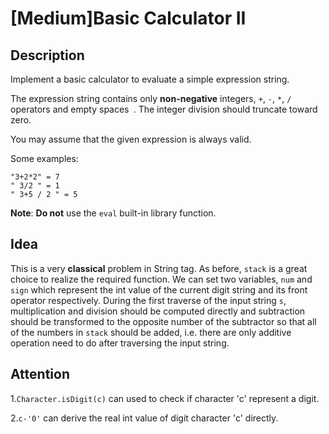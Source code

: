 [Medium]Basic Calculator II
===

## Description
Implement a basic calculator to evaluate a simple expression string.

The expression string contains only **non-negative** integers, `+`, `-`, `*`, `/` operators and empty spaces` `. The integer division should truncate toward zero.

You may assume that the given expression is always valid.

Some examples:

    "3+2*2" = 7
    " 3/2 " = 1
    " 3+5 / 2 " = 5

**Note**: **Do not** use the `eval` built-in library function. 

## Idea
This is a very **classical** problem in String tag. As before, `stack` is a great choice to realize the required function. We can set two variables, `num` and `sign` which represent the int value of the current digit string and its front operator respectively. During the first traverse of the input string `s`, multiplication and division should be computed directly and subtraction should be transformed to the opposite number of the subtractor so that all of the numbers in `stack` should be added, i.e. there are only additive operation need to do after traversing the input string.

## Attention
1.`Character.isDigit(c)` can used to check if character 'c' represent a digit.

2.`c-'0'` can derive the real int value of digit character 'c' directly.
